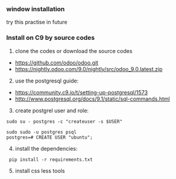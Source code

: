 ### window installation

try this practise in future

### Install on C9 by source codes

1. clone the codes or download the source codes
  - https://github.com/odoo/odoo.git
  - https://nightly.odoo.com/9.0/nightly/src/odoo_9.0.latest.zip
  
2. use the postgresql guide: 
  - https://community.c9.io/t/setting-up-postgresql/1573
  - http://www.postgresql.org/docs/9.1/static/sql-commands.html

3. create postgrel user and role: 

```
sudo su - postgres -c "createuser -s $USER"

sudo sudo -u postgres psql
postgres=# CREATE USER "ubuntu";
```

4. install the dependencies:

```
 pip install -r requirements.txt
```

5. install css less tools
